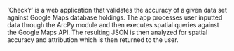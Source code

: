 ‘Check’r’ is a web application that validates the accuracy of a given data set against Google Maps database holdings. The app processes user inputted data through the ArcPy module and then executes spatial queries against the Google Maps API. The resulting JSON is then analyzed for spatial accuracy and attribution which is then returned to the user.
